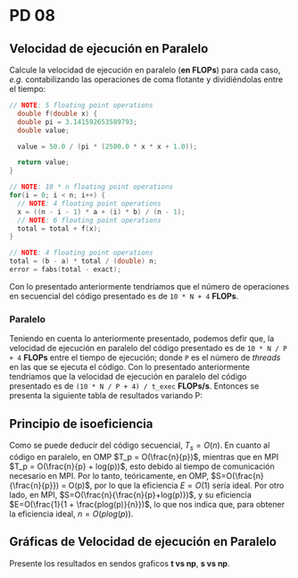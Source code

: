 # PD 08

## Velocidad de ejecución en Paralelo
Calcule la velocidad de ejecución en paralelo (**en FLOPs**) para cada caso,
*e.g.* contabilizando las operaciones de coma flotante y dividiéndolas entre
el tiempo:

```c++
// NOTE: 5 floating point operations
  double f(double x) {
  double pi = 3.141592653589793;
  double value;

  value = 50.0 / (pi * (2500.0 * x * x + 1.0));

  return value;
}
```
```c++
// NOTE: 10 * n floating point operations
for(i = 0; i < n; i++) {
  // NOTE: 4 floating point operations
  x = ((n - i - 1) * a + (i) * b) / (n - 1);
  // NOTE: 6 floating point operations
  total = total + f(x);
}
```

```c++
// NOTE: 4 floating point operations
total = (b - a) * total / (double) n;
error = fabs(total - exact);
```

Con lo presentado anteriormente tendríamos que el número de operaciones
en secuencial del código presentado es de `10 * N + 4` **FLOPs**.

### Paralelo

Teniendo en cuenta lo anteriormente presentado, podemos defir que, la velocidad
de ejecución en paralelo del código presentado es de `10 * N / P + 4` **FLOPs**
entre el tiempo de ejecución; donde `P` es el número de *threads* en las que se
ejecuta el código. Con lo presentado anteriormente tendríamos que la velocidad de
ejecución en paralelo del código presentado es de `(10 * N / P + 4) / t_exec` **FLOPs/s**.
Entonces se presenta la siguiente tabla de resultados variando P:

## Principio de isoeficiencia

Como se puede deducir del código secuencial, $T_s = O(n)$. En cuanto al código en paralelo, en OMP $T_p = O(\frac{n}{p})$, mientras que en MPI $T_p = O(\frac{n}{p} + log(p))$, esto debido al tiempo de comunicación necesario en MPI. Por lo tanto, teóricamente, en OMP, $S=O(\frac{n}{\frac{n}{p}}) = O(p)$, por lo que la eficiencia $E=O(1)$ sería ideal. Por otro lado, en MPI, $S=O(\frac{n}{\frac{n}{p}+log(p)})$, y su eficiencia $E=O(\frac{1}{1 + \frac{plog(p)}{n}})$, lo que nos indica que, para obtener la eficiencia ideal, $n = O(plog(p))$.

## Gráficas de Velocidad de ejecución en Paralelo
Presente los resultados en sendos graficos **t vs np**, **s vs np**.